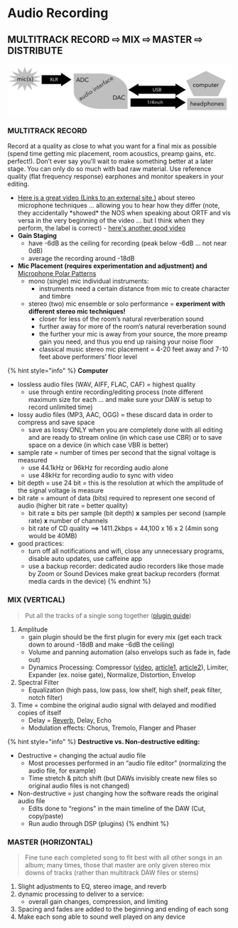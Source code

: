 # Audio Recording

## **MULTITRACK RECORD** ⇨ **MIX** ⇨ **MASTER** ⇨ **DISTRIBUTE**

![](../.gitbook/assets/screen-shot-2019-10-28-at-2.46.08-pm.png)

### **MULTITRACK RECORD**

Record at a quality as close to what you want for a final mix as possible \(spend time getting mic placement, room acoustics, preamp gains, etc. perfect!\). Don’t ever say you’ll wait to make something better at a later stage. You can only do so much with bad raw material. Use reference quality \(flat frequency response\) earphones and monitor speakers in your editing.

* [Here is a great video \(Links to an external site.\)](https://bit.ly/3d9Yl5g) about stereo microphone techniques ... allowing you to hear how they differ \(note, they accidentally \*showed\* the NOS when speaking about ORTF and vis versa in the very beginning of the video ... but I think when they perform, the label is correct\) - [here's another good video](https://www.youtube.com/watch?v=yhqzQpFwXg0)
* **Gain Staging**
  * have -6dB as the ceiling for recording \(peak below -6dB … not near 0dB\)
  * average the recording around -18dB
* **Mic Placement \(requires experimentation and adjustment\) and** [Microphone Polar Patterns](https://en.wikipedia.org/wiki/Microphone#Polar_patterns)
  * mono \(single\) mic individual instruments:
    * instruments need a certain distance from mic to create character and timbre
  * stereo \(two\) mic ensemble or solo performance = **experiment with different stereo mic techniques!**
    * closer for less of the room’s natural reverberation sound
    * further away for more of the room’s natural reverberation sound
    * the further your mic is away from your source, the more preamp gain you need, and thus you end up raising your noise floor
    * classical music stereo mic placement = 4-20 feet away and 7-10 feet above performers’ floor level

{% hint style="info" %}
**Computer**

* lossless audio files \(WAV, AIFF, FLAC, CAF\) = highest quality
  * use through entire recording/editing process \(note different maximum size for each … and make sure your DAW is setup to record unlimited time\)
* lossy audio files \(MP3, AAC, OGG\) = these discard data in order to compress and save space
  * save as lossy ONLY when you are completely done with all editing and are ready to stream online \(in which case use CBR\) or to save space on a device \(in which case VBR is better\)
* sample rate = number of times per second that the signal voltage is measured
  * use 44.1kHz or 96kHz for recording audio alone
  * use 48kHz for recording audio to sync with video
* bit depth = use 24 bit = this is the resolution at which the amplitude of the signal voltage is measure
* bit rate = amount of data \(bits\) required to represent one second of audio \(higher bit rate = better quality\)
  * bit rate **=** bits per sample \(bit depth\) **x** samples per second \(sample rate\) **x** number of channels
  * bit rate of CD quality ==&gt;      1411.2kbps = 44,100 x 16 x 2          \(4min song would be 40MB\)
* good practices:
  * turn off all notifications and wifi, close any unnecessary programs, disable auto updates, use caffeine app
  * use a backup recorder: dedicated audio recorders like those made by Zoom or Sound Devices make great backup recorders \(format media cards in the device\)
{% endhint %}

### **MIX** \(VERTICAL\)

> Put all the tracks of a single song together \([plugin guide](https://blog.landr.com/audio-effects-plugins-guide/)\)

1. Amplitude
   * gain plugin should be the first plugin for every mix \(get each track down to around -18dB and make -6dB the ceiling\)
   * Volume and panning automation \(also envelops such as fade in, fade out\)
   * Dynamics Processing: Compressor \([video](https://www.youtube.com/watch?v=5pXbd1QcdcU), [article1](https://patches.zone/compression-guide), [article2](https://flypaper.soundfly.com/produce/compression-audio-basics/)\), Limiter, Expander \(ex. noise gate\), Normalize, Distortion, Envelop
2. Spectral Filter
   * Equalization \(high pass, low pass, low shelf, high shelf, peak filter, notch filter\)
3. Time = combine the original audio signal with delayed and modified copies of itself
   * Delay = [Reverb](https://flypaper.soundfly.com/produce/artificial-space-place-reverb-tech-primer/), Delay, Echo
   * Modulation effects: Chorus, Tremolo, Flanger and Phaser

{% hint style="info" %}
**Destructive vs. Non-destructive editing:**

* Destructive = changing the actual audio file
  * Most processes performed in an “audio file editor” \(normalizing the audio file, for example\)
  * Time stretch & pitch shift \(but DAWs invisibly create new files so original audio files is not changed\)
* Non-destructive = just changing how the software reads the original audio file
  * Edits done to “regions” in the main timeline of the DAW \(Cut, copy/paste\)
  * Run audio through DSP \(plugins\)
{% endhint %}

### **MASTER** \(HORIZONTAL\)

> Fine tune each completed song to fit best with all other songs in an album; many times, those that master are only given stereo mix downs of tracks \(rather than multitrack DAW files or stems\)

1. Slight adjustments to EQ, stereo image, and reverb
2. dynamic processing to deliver to a service:
   * overall gain changes, compression, and limiting
3. Spacing and fades are added to the beginning and ending of each song
4. Make each song able to sound well played on any device

